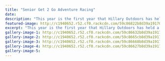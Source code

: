 ```yaml
---
title: "Senior Get 2 Go Adventure Racing"
date: 
description: "This year is the first year that Hillary Outdoors has held a Senior Get 2 Go Adventure Race. WHS took 7 teams down to the race with 3 Boys Teams and 2 girls teams..."
featured-image: http://c1940652.r52.cf0.rackcdn.com/59c86822b8d39a19170001d2/good-action-shot.jpg
excerpt: "This year is the first year that Hillary Outdoors has held a Senior Get 2 Go Adventure Race. WHS took 7 teams down to the race with 3 Boys Teams and 2 girls teams."
gallery-image-1: http://c1940652.r52.cf0.rackcdn.com/59c86632b8d39a19170001c8/20170301_120929.jpg
gallery-image-2: http://c1940652.r52.cf0.rackcdn.com/59c8665cb8d39a19170001ca/20170301_122916.jpg
gallery-image-3: http://c1940652.r52.cf0.rackcdn.com/59c86668b8d39a19170001cc/good-action-shot.jpg
gallery-image-4: http://c1940652.r52.cf0.rackcdn.com/59c86627b8d39a19170001c6/20170301_101934.jpg
gallery-image-5: 
---
```

